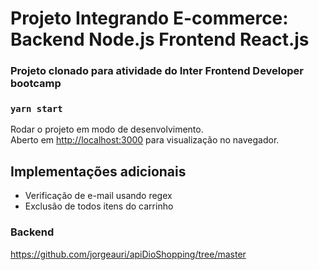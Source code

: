 # Projeto Integrando E-commerce: Backend Node.js Frontend React.js

### Projeto clonado para atividade do Inter Frontend Developer bootcamp

### `yarn start` 

Rodar o projeto em modo de desenvolvimento.\
Aberto em [http://localhost:3000](http://localhost:3000) para visualização no navegador.

## Implementações adicionais

- Verificação de e-mail usando regex
- Exclusão de todos itens do carrinho

### Backend 
https://github.com/jorgeauri/apiDioShopping/tree/master
